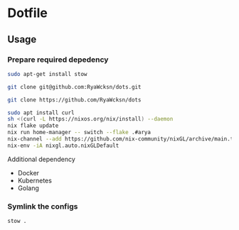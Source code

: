 # Dotfile

## Usage

### Prepare required depedency

```sh
sudo apt-get install stow
```

```sh
git clone git@github.com:RyaWcksn/dots.git
```

```sh
git clone https://github.com/RyaWcksn/dots
```

```sh
sudo apt install curl
sh <(curl -L https://nixos.org/nix/install) --daemon
nix flake update
nix run home-manager -- switch --flake .#arya
nix-channel --add https://github.com/nix-community/nixGL/archive/main.tar.gz nixgl && nix-channel --update
nix-env -iA nixgl.auto.nixGLDefault
```

Additional dependency

- Docker
- Kubernetes
- Golang 

### Symlink the configs

```sh
stow .
```
